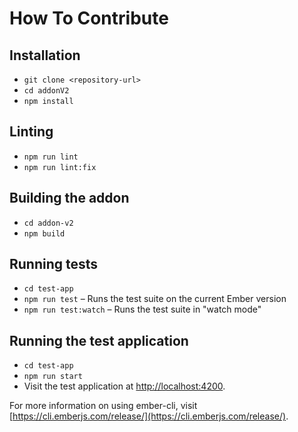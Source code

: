# How To Contribute

## Installation

- `git clone <repository-url>`
- `cd addonV2`
- `npm install`

## Linting

- `npm run lint`
- `npm run lint:fix`

## Building the addon

- `cd addon-v2`
- `npm build`

## Running tests

- `cd test-app`
- `npm run test` – Runs the test suite on the current Ember version
- `npm run test:watch` – Runs the test suite in "watch mode"

## Running the test application

- `cd test-app`
- `npm run start`
- Visit the test application at [http://localhost:4200](http://localhost:4200).

For more information on using ember-cli, visit [https://cli.emberjs.com/release/](https://cli.emberjs.com/release/).
